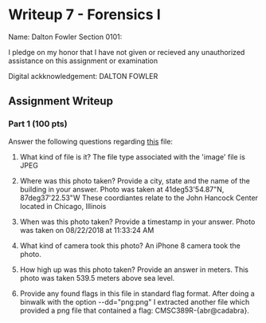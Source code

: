 # Writeup 7 - Forensics I

Name: Dalton Fowler
Section 0101:

I pledge on my honor that I have not given or recieved any unauthorized assistance on this assignment or examination

Digital ackknowledgement: DALTON FOWLER

## Assignment Writeup

### Part 1 (100 pts)
Answer the following questions regarding [this](../image) file:

1. What kind of file is it?
	The file type associated with the 'image' file is JPEG

2. Where was this photo taken? Provide a city, state and the name of the building in your answer.
	Photo was taken at 41deg53'54.87"N, 87deg37'22.53"W
	These coordiantes relate to the John Hancock Center located in Chicago, Illinois

3. When was this photo taken? Provide a timestamp in your answer.
	Photo was taken on 08/22/2018 at 11:33:24 AM

4. What kind of camera took this photo?
	An iPhone 8 camera took the photo.

5. How high up was this photo taken? Provide an answer in meters.
	This photo was taken 539.5 meters above sea level.

6. Provide any found flags in this file in standard flag format.
	After doing a binwalk with the option --dd="png:png" I extracted another file which provided a png file that contained a flag: CMSC389R-{abr@cadabra}.
